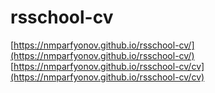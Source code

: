 # rsschool-cv
[https://nmparfyonov.github.io/rsschool-cv/](https://nmparfyonov.github.io/rsschool-cv/)
[https://nmparfyonov.github.io/rsschool-cv/cv](https://nmparfyonov.github.io/rsschool-cv/cv)
